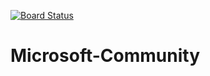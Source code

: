 [![Board Status](https://igdexe.visualstudio.com/07d08f9e-e61e-4dbd-9f58-36ef2691886f/9b8e4c0d-04c8-43d6-89a8-31b57a8b721a/_apis/work/boardbadge/e0a1d128-5c17-46ab-a79e-885bf4155eff)](https://igdexe.visualstudio.com/07d08f9e-e61e-4dbd-9f58-36ef2691886f/_boards/board/t/9b8e4c0d-04c8-43d6-89a8-31b57a8b721a/Microsoft.RequirementCategory)
# Microsoft-Community